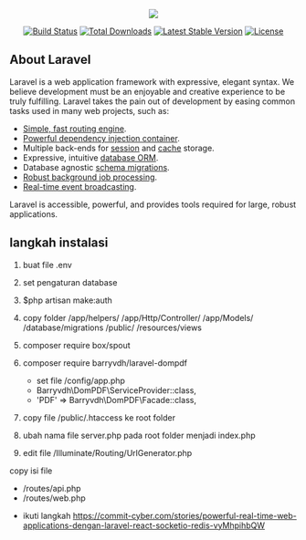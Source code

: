 <p align="center"><img src="https://laravel.com/assets/img/components/logo-laravel.svg"></p>

<p align="center">
<a href="https://travis-ci.org/laravel/framework"><img src="https://travis-ci.org/laravel/framework.svg" alt="Build Status"></a>
<a href="https://packagist.org/packages/laravel/framework"><img src="https://poser.pugx.org/laravel/framework/d/total.svg" alt="Total Downloads"></a>
<a href="https://packagist.org/packages/laravel/framework"><img src="https://poser.pugx.org/laravel/framework/v/stable.svg" alt="Latest Stable Version"></a>
<a href="https://packagist.org/packages/laravel/framework"><img src="https://poser.pugx.org/laravel/framework/license.svg" alt="License"></a>
</p>

## About Laravel

Laravel is a web application framework with expressive, elegant syntax. We believe development must be an enjoyable and creative experience to be truly fulfilling. Laravel takes the pain out of development by easing common tasks used in many web projects, such as:

- [Simple, fast routing engine](https://laravel.com/docs/routing).
- [Powerful dependency injection container](https://laravel.com/docs/container).
- Multiple back-ends for [session](https://laravel.com/docs/session) and [cache](https://laravel.com/docs/cache) storage.
- Expressive, intuitive [database ORM](https://laravel.com/docs/eloquent).
- Database agnostic [schema migrations](https://laravel.com/docs/migrations).
- [Robust background job processing](https://laravel.com/docs/queues).
- [Real-time event broadcasting](https://laravel.com/docs/broadcasting).

Laravel is accessible, powerful, and provides tools required for large, robust applications.

## langkah instalasi

1. buat file .env
2. set pengaturan database
3. $php artisan make:auth
4. copy folder
    /app/helpers/
    /app/Http/Controller/
    /app/Models/
    /database/migrations
    /public/
    /resources/views

5. composer require box/spout
6. composer require barryvdh/laravel-dompdf
    * set file /config/app.php
    - Barryvdh\DomPDF\ServiceProvider::class,
    - 'PDF' => Barryvdh\DomPDF\Facade::class,
7. copy file /public/.htaccess ke root folder
8. ubah nama file server.php pada root folder menjadi index.php
9. edit file /Illuminate/Routing/UrlGenerator.php
  <!-- public function asset($path, $secure = null)
  {
     ......
     return $this->removeIndex($root).'/'.trim($path, '/');
  }
  - menjadi
  public function asset($path, $secure = null)
  {
     ......
     return $this->removeIndex($root).'/public/'.trim($path, '/');
  } -->

copy isi file
  - /routes/api.php
  - /routes/web.php

* ikuti langkah https://commit-cyber.com/stories/powerful-real-time-web-applications-dengan-laravel-react-socketio-redis-vyMhpihbQW
